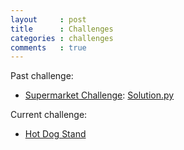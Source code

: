 ```yaml
---
layout     : post
title      : Challenges
categories : challenges
comments   : true
---
```


Past challenge:

- [Supermarket Challenge](./SupermarketChallenge): [Solution.py](./SupermarketChallenge/Solution.py)

Current challenge:

- [Hot Dog Stand](./HotDogStand)
